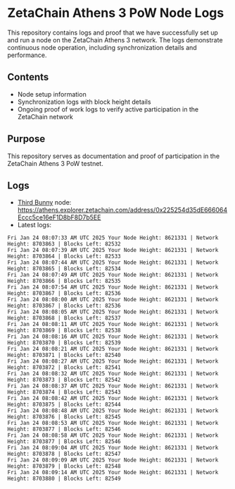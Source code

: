 # ZetaChain Athens 3 PoW Node Logs
This repository contains logs and proof that we have successfully set up and run a node on the ZetaChain Athens 3 network. The logs demonstrate continuous node operation, including synchronization details and performance.

## Contents
- Node setup information
- Synchronization logs with block height details
- Ongoing proof of work logs to verify active participation in the ZetaChain network

## Purpose
This repository serves as documentation and proof of participation in the ZetaChain Athens 3 PoW testnet.

## Logs

- [Third Bunny](https://thirdbunny.xyz/) node: https://athens.explorer.zetachain.com/address/0x225254d35dE666064Eccc5ce16eF1D8bF8D7b5EE
- Latest logs:
```
Fri Jan 24 08:07:33 AM UTC 2025 Your Node Height: 8621331 | Network Height: 8703863 | Blocks Left: 82532
Fri Jan 24 08:07:39 AM UTC 2025 Your Node Height: 8621331 | Network Height: 8703864 | Blocks Left: 82533
Fri Jan 24 08:07:44 AM UTC 2025 Your Node Height: 8621331 | Network Height: 8703865 | Blocks Left: 82534
Fri Jan 24 08:07:49 AM UTC 2025 Your Node Height: 8621331 | Network Height: 8703866 | Blocks Left: 82535
Fri Jan 24 08:07:54 AM UTC 2025 Your Node Height: 8621331 | Network Height: 8703867 | Blocks Left: 82536
Fri Jan 24 08:08:00 AM UTC 2025 Your Node Height: 8621331 | Network Height: 8703867 | Blocks Left: 82536
Fri Jan 24 08:08:05 AM UTC 2025 Your Node Height: 8621331 | Network Height: 8703868 | Blocks Left: 82537
Fri Jan 24 08:08:11 AM UTC 2025 Your Node Height: 8621331 | Network Height: 8703869 | Blocks Left: 82538
Fri Jan 24 08:08:16 AM UTC 2025 Your Node Height: 8621331 | Network Height: 8703870 | Blocks Left: 82539
Fri Jan 24 08:08:21 AM UTC 2025 Your Node Height: 8621331 | Network Height: 8703871 | Blocks Left: 82540
Fri Jan 24 08:08:27 AM UTC 2025 Your Node Height: 8621331 | Network Height: 8703872 | Blocks Left: 82541
Fri Jan 24 08:08:32 AM UTC 2025 Your Node Height: 8621331 | Network Height: 8703873 | Blocks Left: 82542
Fri Jan 24 08:08:37 AM UTC 2025 Your Node Height: 8621331 | Network Height: 8703874 | Blocks Left: 82543
Fri Jan 24 08:08:42 AM UTC 2025 Your Node Height: 8621331 | Network Height: 8703875 | Blocks Left: 82544
Fri Jan 24 08:08:48 AM UTC 2025 Your Node Height: 8621331 | Network Height: 8703876 | Blocks Left: 82545
Fri Jan 24 08:08:53 AM UTC 2025 Your Node Height: 8621331 | Network Height: 8703877 | Blocks Left: 82546
Fri Jan 24 08:08:58 AM UTC 2025 Your Node Height: 8621331 | Network Height: 8703877 | Blocks Left: 82546
Fri Jan 24 08:09:04 AM UTC 2025 Your Node Height: 8621331 | Network Height: 8703878 | Blocks Left: 82547
Fri Jan 24 08:09:09 AM UTC 2025 Your Node Height: 8621331 | Network Height: 8703879 | Blocks Left: 82548
Fri Jan 24 08:09:14 AM UTC 2025 Your Node Height: 8621331 | Network Height: 8703880 | Blocks Left: 82549
```
